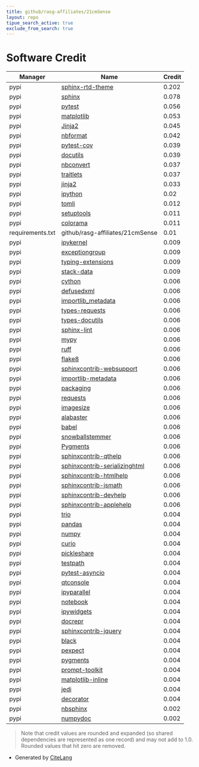 ```yaml
---
title: github/rasg-affiliates/21cmSense
layout: repo
tipue_search_active: true
exclude_from_search: true
---
```

# Software Credit

|Manager|Name|Credit|
|-------|----|------|
|pypi|[sphinx-rtd-theme](https://github.com/readthedocs/sphinx_rtd_theme)|0.202|
|pypi|[sphinx](https://www.sphinx-doc.org/)|0.078|
|pypi|[pytest](https://pypi.org/project/pytest)|0.056|
|pypi|[matplotlib](https://pypi.org/project/matplotlib)|0.053|
|pypi|[Jinja2](https://pypi.org/project/Jinja2)|0.045|
|pypi|[nbformat](https://pypi.org/project/nbformat)|0.042|
|pypi|[pytest-cov](https://pypi.org/project/pytest-cov)|0.039|
|pypi|[docutils](https://pypi.org/project/docutils)|0.039|
|pypi|[nbconvert](https://pypi.org/project/nbconvert)|0.037|
|pypi|[traitlets](https://pypi.org/project/traitlets)|0.037|
|pypi|[jinja2](https://pypi.org/project/jinja2)|0.033|
|pypi|[ipython](https://ipython.org)|0.02|
|pypi|[tomli](https://pypi.org/project/tomli)|0.012|
|pypi|[setuptools](https://pypi.org/project/setuptools)|0.011|
|pypi|[colorama](https://pypi.org/project/colorama)|0.011|
|requirements.txt|github/rasg-affiliates/21cmSense|0.01|
|pypi|[ipykernel](https://pypi.org/project/ipykernel)|0.009|
|pypi|[exceptiongroup](https://pypi.org/project/exceptiongroup)|0.009|
|pypi|[typing-extensions](https://pypi.org/project/typing-extensions)|0.009|
|pypi|[stack-data](https://pypi.org/project/stack-data)|0.009|
|pypi|[cython](https://pypi.org/project/cython)|0.006|
|pypi|[defusedxml](https://pypi.org/project/defusedxml)|0.006|
|pypi|[importlib_metadata](https://pypi.org/project/importlib_metadata)|0.006|
|pypi|[types-requests](https://pypi.org/project/types-requests)|0.006|
|pypi|[types-docutils](https://pypi.org/project/types-docutils)|0.006|
|pypi|[sphinx-lint](https://pypi.org/project/sphinx-lint)|0.006|
|pypi|[mypy](https://pypi.org/project/mypy)|0.006|
|pypi|[ruff](https://pypi.org/project/ruff)|0.006|
|pypi|[flake8](https://pypi.org/project/flake8)|0.006|
|pypi|[sphinxcontrib-websupport](https://pypi.org/project/sphinxcontrib-websupport)|0.006|
|pypi|[importlib-metadata](https://pypi.org/project/importlib-metadata)|0.006|
|pypi|[packaging](https://pypi.org/project/packaging)|0.006|
|pypi|[requests](https://pypi.org/project/requests)|0.006|
|pypi|[imagesize](https://pypi.org/project/imagesize)|0.006|
|pypi|[alabaster](https://pypi.org/project/alabaster)|0.006|
|pypi|[babel](https://pypi.org/project/babel)|0.006|
|pypi|[snowballstemmer](https://pypi.org/project/snowballstemmer)|0.006|
|pypi|[Pygments](https://pypi.org/project/Pygments)|0.006|
|pypi|[sphinxcontrib-qthelp](https://pypi.org/project/sphinxcontrib-qthelp)|0.006|
|pypi|[sphinxcontrib-serializinghtml](https://pypi.org/project/sphinxcontrib-serializinghtml)|0.006|
|pypi|[sphinxcontrib-htmlhelp](https://pypi.org/project/sphinxcontrib-htmlhelp)|0.006|
|pypi|[sphinxcontrib-jsmath](https://pypi.org/project/sphinxcontrib-jsmath)|0.006|
|pypi|[sphinxcontrib-devhelp](https://pypi.org/project/sphinxcontrib-devhelp)|0.006|
|pypi|[sphinxcontrib-applehelp](https://pypi.org/project/sphinxcontrib-applehelp)|0.006|
|pypi|[trio](https://github.com/python-trio/trio)|0.004|
|pypi|[pandas](https://pypi.org/project/pandas)|0.004|
|pypi|[numpy](https://pypi.org/project/numpy)|0.004|
|pypi|[curio](https://pypi.org/project/curio)|0.004|
|pypi|[pickleshare](https://pypi.org/project/pickleshare)|0.004|
|pypi|[testpath](https://pypi.org/project/testpath)|0.004|
|pypi|[pytest-asyncio](https://pypi.org/project/pytest-asyncio)|0.004|
|pypi|[qtconsole](https://pypi.org/project/qtconsole)|0.004|
|pypi|[ipyparallel](https://pypi.org/project/ipyparallel)|0.004|
|pypi|[notebook](https://pypi.org/project/notebook)|0.004|
|pypi|[ipywidgets](https://pypi.org/project/ipywidgets)|0.004|
|pypi|[docrepr](https://pypi.org/project/docrepr)|0.004|
|pypi|[sphinxcontrib-jquery](https://pypi.org/project/sphinxcontrib-jquery)|0.004|
|pypi|[black](https://pypi.org/project/black)|0.004|
|pypi|[pexpect](https://pypi.org/project/pexpect)|0.004|
|pypi|[pygments](https://pypi.org/project/pygments)|0.004|
|pypi|[prompt-toolkit](https://pypi.org/project/prompt-toolkit)|0.004|
|pypi|[matplotlib-inline](https://pypi.org/project/matplotlib-inline)|0.004|
|pypi|[jedi](https://pypi.org/project/jedi)|0.004|
|pypi|[decorator](https://pypi.org/project/decorator)|0.004|
|pypi|[nbsphinx](https://nbsphinx.readthedocs.io/)|0.002|
|pypi|[numpydoc](https://numpydoc.readthedocs.io)|0.002|


> Note that credit values are rounded and expanded (so shared dependencies are represented as one record) and may not add to 1.0. Rounded values that hit zero are removed.


- Generated by [CiteLang](https://github.com/vsoch/citelang)
